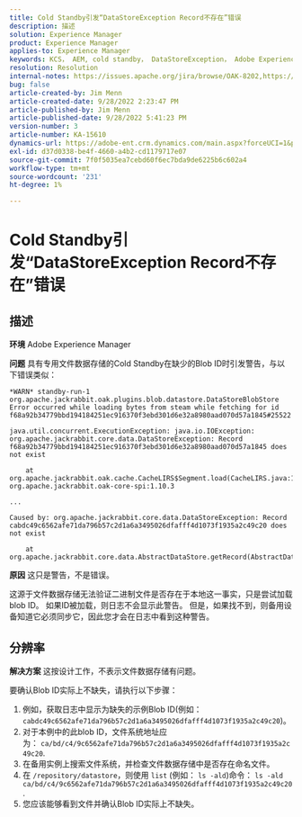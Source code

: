 ```yaml
---
title: Cold Standby引发“DataStoreException Record不存在”错误
description: 描述
solution: Experience Manager
product: Experience Manager
applies-to: Experience Manager
keywords: KCS， AEM, cold standby， DataStoreException， Adobe Experience Manager，记录不存在，错误，警告，警告
resolution: Resolution
internal-notes: https://issues.apache.org/jira/browse/OAK-8202,https://jira.corp.adobe.com/browse/GRANITE-11668
bug: false
article-created-by: Jim Menn
article-created-date: 9/28/2022 2:23:47 PM
article-published-by: Jim Menn
article-published-date: 9/28/2022 5:41:23 PM
version-number: 3
article-number: KA-15610
dynamics-url: https://adobe-ent.crm.dynamics.com/main.aspx?forceUCI=1&pagetype=entityrecord&etn=knowledgearticle&id=5e521024-393f-ed11-9db1-0022480866ad
exl-id: d37d0338-be4f-4660-a4b2-cd1179717e07
source-git-commit: 7f0f5035ea7cebd60f6ec7bda9de6225b6c602a4
workflow-type: tm+mt
source-wordcount: '231'
ht-degree: 1%

---
```


# Cold Standby引发“DataStoreException Record不存在”错误

## 描述


<b>环境</b>
Adobe Experience Manager

<b>问题</b>
具有专用文件数据存储的Cold Standby在缺少的Blob ID时引发警告，与以下错误类似：


```
*WARN* standby-run-1 org.apache.jackrabbit.oak.plugins.blob.datastore.DataStoreBlobStore Error occurred while loading bytes from steam while fetching for id f68a92b34779bbd194184251ec916370f3ebd301d6e32a8980aad070d57a1845#25522

java.util.concurrent.ExecutionException: java.io.IOException: org.apache.jackrabbit.core.data.DataStoreException: Record f68a92b34779bbd194184251ec916370f3ebd301d6e32a8980aad070d57a1845 does not exist

    at org.apache.jackrabbit.oak.cache.CacheLIRS$Segment.load(CacheLIRS.java:1017) org.apache.jackrabbit.oak-core-spi:1.10.3

...

Caused by: org.apache.jackrabbit.core.data.DataStoreException: Record cabdc49c6562afe71da796b57c2d1a6a3495026dfafff4d1073f1935a2c49c20 does not exist

    at org.apache.jackrabbit.core.data.AbstractDataStore.getRecord(AbstractDataStore.java:59)
```


<b>原因</b>
这只是警告，不是错误。

这源于文件数据存储无法验证二进制文件是否存在于本地这一事实，只是尝试加载blob ID。
如果ID被加载，则日志不会显示此警告。
但是，如果找不到，则备用设备知道它必须同步它，因此您才会在日志中看到这种警告。


## 分辨率


<b>解决方案</b>
这按设计工作，不表示文件数据存储有问题。

要确认Blob ID实际上不缺失，请执行以下步骤：

1. 例如，获取日志中显示为缺失的示例Blob ID(例如： `cabdc49c6562afe71da796b57c2d1a6a3495026dfafff4d1073f1935a2c49c20`)。
2. 对于本例中的此blob ID，文件系统地址应为： `ca/bd/c4/9c6562afe71da796b57c2d1a6a3495026dfafff4d1073f1935a2c49c20`.
3. 在备用实例上搜索文件系统，并检查文件数据存储中是否存在命名文件。
4. 在 `/repository/datastore`，则使用 `list` (例如： `ls -ald`)命令： `ls -ald ca/bd/c4/9c6562afe71da796b57c2d1a6a3495026dfafff4d1073f1935a2c49c20`.
5. 您应该能够看到文件并确认Blob ID实际上不缺失。

